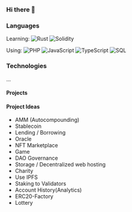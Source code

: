 ### Hi there 👋

### Languages

Learning: 
![Rust](https://img.shields.io/badge/-Rust-000?&logo=Rust)
![Solidity](https://img.shields.io/badge/-Solidity-000?&logo=Solidity)

Using:
![PHP](https://img.shields.io/badge/-PHP-000?&logo=PHP)
![JavaScript](https://img.shields.io/badge/-JavaScript-000?&logo=JavaScript)
![TypeScript](https://img.shields.io/badge/-TypeScript-000?&logo=TypeScript)
![SQL](https://img.shields.io/badge/-SQL-000?&logo=MySQL)

### Technologies
...


#### Projects

#### Project Ideas
- AMM (Autocompounding)
-  Stablecoin
- Lending / Borrowing
- Oracle
- NFT Marketplace
- Game
- DAO Governance
- Storage /  Decentralized web hosting
- Charity
- Use IPFS
- Staking to Validators
- Account History(Analytics)
- ERC20-Factory
- Lottery
